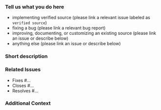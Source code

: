 <!--
Thank you for submitting a pull request! Please provide a brief description of your changes below.
-->
### Tell us what you do here
<!--
Pick the relevant item or items and remove the rest: 
-->
- implementing verified source (please link a relevant issue labeled as `verified source`)
- fixing a bug (please link a relevant bug report)
- improving, documenting, or customizing an existing source (please link an issue or describe below)
- anything else (please link an issue or describe below)

### Short description

<!--
Please link any related issues. This helps us keep the PR focused and merge it faster.
-->
### Related Issues

- Fixes #...
- Closes #...
- Resolves #...

### Additional Context

<!--
Please ensure that
    - you have read the [Contributing Guide](../CONTRIBUTING.md) guide.
    - you have run the tests locally and they have passed before submitting your PR.
-->
